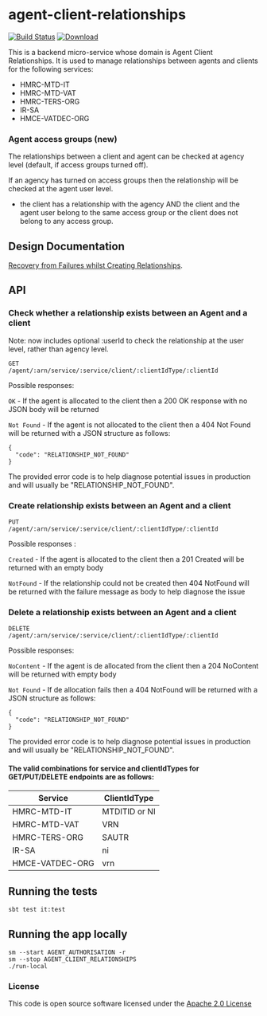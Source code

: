 # agent-client-relationships

[![Build Status](https://travis-ci.org/hmrc/agent-client-relationships.svg)](https://travis-ci.org/hmrc/agent-client-relationships) [ ![Download](https://api.bintray.com/packages/hmrc/releases/agent-client-relationships/images/download.svg) ](https://bintray.com/hmrc/releases/agent-client-relationships/_latestVersion)

This is a backend micro-service whose domain is Agent Client Relationships.
It is used to manage relationships between agents and clients for the following services:
 - HMRC-MTD-IT
 - HMRC-MTD-VAT
 - HMRC-TERS-ORG
 - IR-SA 
 - HMCE-VATDEC-ORG

### Agent access groups (new)

The relationships between a client and agent can be checked at agency level (default, if access groups turned off).

If an agency has turned on access groups then the relationship will be checked at the agent user level.
* the client has a relationship with the agency AND the client and the agent user belong to the same access group or the client does not belong to any access group.

## Design Documentation

[Recovery from Failures whilst Creating Relationships](docs/recovery.md).

## API

### Check whether a relationship exists between an Agent and a client

Note: now includes optional :userId to check the relationship at the user level, rather than agency level.

`GET              /agent/:arn/service/:service/client/:clientIdType/:clientId`

Possible responses:

`OK` - If the agent is allocated to the client then a 200 OK response with no JSON body will be returned 

`Not Found` - If the agent is not allocated to the client then a 404 Not Found will be returned with a JSON structure as follows:

    {
      "code": "RELATIONSHIP_NOT_FOUND"
    }

The provided error code is to help diagnose potential issues in production and will usually be "RELATIONSHIP_NOT_FOUND".

### Create relationship exists between an Agent and a client
`PUT              /agent/:arn/service/:service/client/:clientIdType/:clientId`

Possible responses :
 
 `Created` - If the agent is allocated to the client then a 201 Created will be returned with an empty body
 
 `NotFound` - If the relationship could not be created then 404 NotFound will be returned with the failure message 
 as body to help diagnose the issue
 
### Delete a relationship exists between an Agent and a client
`DELETE           /agent/:arn/service/:service/client/:clientIdType/:clientId`

Possible responses:

`NoContent` - If the agent is de allocated from the client then a 204 NoContent will be returned with empty body

`Not Found` - If de allocation fails then a 404 NotFound will be returned with a JSON structure as follows:

    {
      "code": "RELATIONSHIP_NOT_FOUND"
    }

The provided error code is to help diagnose potential issues in production and will usually be "RELATIONSHIP_NOT_FOUND". 

#### The valid combinations for service and clientIdTypes for GET/PUT/DELETE endpoints are as follows: 

 | Service         | ClientIdType |
 | -------------   | ------------ |
 | HMRC-MTD-IT     | MTDITID or NI|
 | HMRC-MTD-VAT    | VRN          |
 | HMRC-TERS-ORG   | SAUTR        |
 | IR-SA           | ni           |
 | HMCE-VATDEC-ORG | vrn          |


## Running the tests

    sbt test it:test

## Running the app locally

    sm --start AGENT_AUTHORISATION -r
    sm --stop AGENT_CLIENT_RELATIONSHIPS
    ./run-local

### License

This code is open source software licensed under the [Apache 2.0 License]("http://www.apache.org/licenses/LICENSE-2.0.html")

